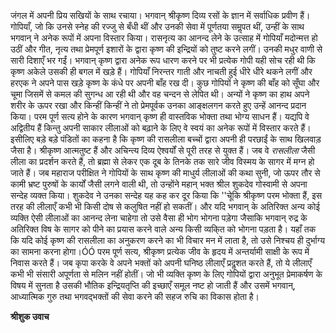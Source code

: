 जंगल में अपनी प्रिय सखियों के साथ रचाया। भगवान् श्रीकृष्ण दिव्य रसों के ज्ञान में सर्वाधिक प्रवीण हैं। गोपियाँ, जो कि उनसे स्नेह की रज्जु से बँधी थीं और उनकी सेवा में पूर्णतया समॢपत थीं, उन्हीं के साथ भगवान् ने अनेक रूपों में अपना विस्तार किया। रासनृत्य का आनन्द लेने के उत्साह में गोपियाँ मदोन्मत्त हो उठीं और गीत, नृत्य तथा प्रेमपूर्ण इशारों के द्वारा कृष्ण की इन्द्रियों को तुष्ट करने लगीं। उनकी मधुर वाणी से सारी दिशाएँ भर गईं। भगवान् कृष्ण द्वारा अनेक रूप धारण करने पर भी प्रत्येक गोपी यही सोच रही थी कि कृष्ण अकेले उसकी ही बगल में खड़े हैं। गोपियाँ निरन्तर गाती और नाचती हुई धीरे धीरे थकने लगीं और हरएक ने अपने पास खड़े कृष्ण के कंधे पर अपनी बाँह रख दी। कुछ गोपियों ने कृष्ण की बाँह को सूँघा और चूमा जिसमें से कमल की सुगन्ध आ रही थी और वह चन्दन से लेपित थी। अन्यों ने कृष्ण का हाथ अपने शरीर के ऊपर रखा और किन्हीं किन्हीं ने तो प्रेमपूर्वक उनका आङ्क्षलगन करते हुए उन्हें आनन्द प्रदान किया। परम पूर्ण सत्य होने के कारण भगवान् कृष्ण ही वास्तविक भोक्ता तथा भोग्य साधन हैं। यद्यपि वे अद्वितीय हैं किन्तु अपनी साकार लीलाओं को बढ़ाने के लिए वे स्वयं का अनेक रूपों में विस्तार करते हैं। इसीलिए बड़े बड़े पंडितों का कहना है कि कृष्ण की रासलीला बच्चों द्वारा अपनी ही परछाईं के साथ खिलवाड़ जैसा है। श्रीकृष्ण आत्मतुष्ट हैं और अचिन्त्य दिव्य ऐश्वर्यों से पूरी तरह से युक्त हैं। जब वे *रासलीला* जैसी लीला का प्रदर्शन करते हैं, तो ब्रह्मा से लेकर एक दूब के तिनके तक सारे जीव विस्मय के सागर में मग्न हो जाते हैं। जब महाराज परीक्षित ने गोपियों के साथ कृष्ण की माधुर्य लीलाओं की कथा सुनी, जो ऊपर तौर से कामी भ्रष्ट पुरुषों के कार्यों जैसी लगने वाली थी, तो उन्होंने महान् भक्त श्रील शुकदेव गोस्वामी से अपना सन्देह व्यक्त किया। शुकदेव ने उनका सन्देह यह कह कर दूर किया कि ''चूेकि श्रीकृष्ण परम भोक्ता हैं, इस तरह की लीलाएँ कभी भी किसी दोष से कलुषित नहीं हो सकतीं। और यदि भगवान् के अतिरिक्त अन्य कोई व्यक्ति ऐसी लीलाओं का आनन्द लेना चाहेगा तो उसे वैसा ही भोग भोगना पड़ेगा जैसाकि भगवान् रुद्र के अतिरिक्त विष के सागर को पीने का प्रयास करने वाले अन्य किसी व्यकि्त को भोगना पड़ता है। यहाँ तक कि यदि कोई कृष्ण की रासलीला का अनुकरण करने का भी विचार मन में लाता है, तो उसे निश्चय ही दुर्भाग्य का सामना करना होगा।ÓÓ परम पूर्ण सत्य, श्रीकृष्ण प्रत्येक जीव के हृदय में अन्तर्यामी साक्षी के रूप में निवास करते हैं। जब कृपा करके वे अपने भक्तों को अपनी घनिष्ठ लीलाएँ प्रदॢशत करते हैं, तो ये लीलाएँ कभी भी संसारी अपूर्णता से मलिन नहीं होतीं। जो भी व्यक्ति कृष्ण के लिए गोपियों द्वारा अनुभूत प्रेमाकर्षण के विषय में सुनता है उसकी भौतिक इन्द्रियतृप्ति की इच्छाएँ समूल नष्ट हो जाती हैं और उसमें भगवान्, आध्यात्मिक गुरु तथा भगवद्भक्तों की सेवा करने की सहज रुचि का विकास होता है।  

**श्रीशुक उवाच** 